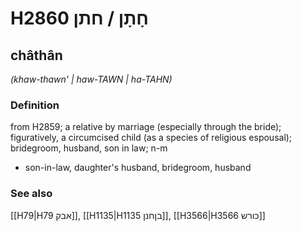 # H2860 חָתָן / חתן

## châthân

_(khaw-thawn' | haw-TAWN | ha-TAHN)_

### Definition

from H2859; a relative by marriage (especially through the bride); figuratively, a circumcised child (as a species of religious espousal); bridegroom, husband, son in law; n-m

- son-in-law, daughter's husband, bridegroom, husband

### See also

[[H79|H79 אבק]], [[H1135|H1135 בןחנן]], [[H3566|H3566 כורש]]

